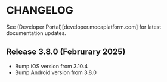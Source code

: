# CHANGELOG
See (Developer Portal)[developer.mocaplatform.com] for latest documentation updates.

## Release 3.8.0 (Februrary 2025)
- Bump iOS version from 3.10.4
- Bump Android version from 3.8.0

